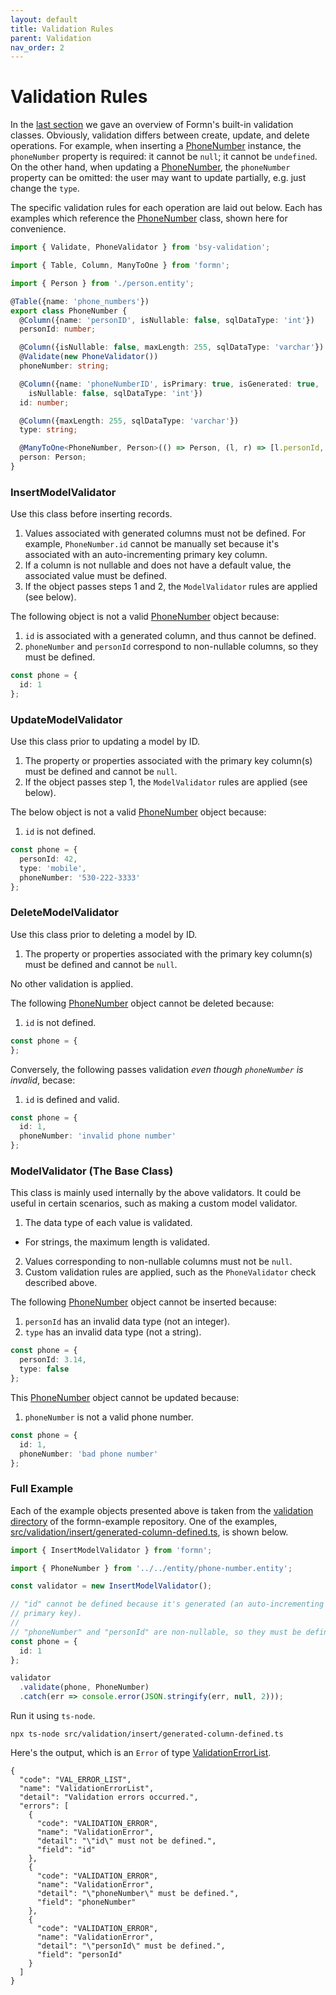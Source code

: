 ```yaml
---
layout: default
title: Validation Rules
parent: Validation
nav_order: 2
---
```


# Validation Rules

In the [last section](validation-classes.html) we gave an overview of Formn's
built-in validation classes.  Obviously, validation differs between create,
update, and delete operations.  For example, when inserting a
[PhoneNumber](https://github.com/benbotto/formn-example/blob/1.3.0/src/entity/phone-number.entity.ts)
instance, the `phoneNumber` property is required: it cannot be `null`; it
cannot be `undefined`.  On the other hand, when updating a
[PhoneNumber](https://github.com/benbotto/formn-example/blob/1.3.0/src/entity/phone-number.entity.ts),
the `phoneNumber` property can be omitted: the user may want to update
partially, e.g. just change the `type`.

The specific validation rules for each operation are laid out below.  Each has
examples which reference the
[PhoneNumber](https://github.com/benbotto/formn-example/blob/1.3.0/src/entity/phone-number.entity.ts)
class, shown here for convenience.

```typescript
import { Validate, PhoneValidator } from 'bsy-validation';

import { Table, Column, ManyToOne } from 'formn';

import { Person } from './person.entity';

@Table({name: 'phone_numbers'})
export class PhoneNumber {
  @Column({name: 'personID', isNullable: false, sqlDataType: 'int'})
  personId: number;

  @Column({isNullable: false, maxLength: 255, sqlDataType: 'varchar'})
  @Validate(new PhoneValidator())
  phoneNumber: string;

  @Column({name: 'phoneNumberID', isPrimary: true, isGenerated: true,
    isNullable: false, sqlDataType: 'int'})
  id: number;

  @Column({maxLength: 255, sqlDataType: 'varchar'})
  type: string;

  @ManyToOne<PhoneNumber, Person>(() => Person, (l, r) => [l.personId, r.id])
  person: Person;
}
```

### InsertModelValidator

Use this class before inserting records.

1. Values associated with generated columns must not be defined.  For example,
   `PhoneNumber.id` cannot be manually set because it's associated with an
   auto-incrementing primary key column.
2. If a column is not nullable and does not have a default value, the associated
   value must be defined.
3. If the object passes steps 1 and 2, the `ModelValidator` rules are applied
   (see below).

The following object is not a valid
[PhoneNumber](https://github.com/benbotto/formn-example/blob/1.3.0/src/entity/phone-number.entity.ts)
object because:

1. `id` is associated with a generated column, and thus cannot be defined.
2. `phoneNumber` and `personId` correspond to non-nullable columns, so they
   must be defined.

```typescript
const phone = {
  id: 1
};
```

### UpdateModelValidator

Use this class prior to updating a model by ID.

1. The property or properties associated with the primary key column(s) must be
   defined and cannot be `null`.
2. If the object passes step 1, the `ModelValidator` rules are applied
   (see below).

The below object is not a valid
[PhoneNumber](https://github.com/benbotto/formn-example/blob/1.3.0/src/entity/phone-number.entity.ts)
object because:

1. `id` is not defined.

```typescript
const phone = {
  personId: 42,
  type: 'mobile',
  phoneNumber: '530-222-3333'
};
```

### DeleteModelValidator

Use this class prior to deleting a model by ID.

1. The property or properties associated with the primary key column(s) must be
   defined and cannot be `null`.

No other validation is applied.

The following 
[PhoneNumber](https://github.com/benbotto/formn-example/blob/1.3.0/src/entity/phone-number.entity.ts)
object cannot be deleted because:

1. `id` is not defined.

```typescript
const phone = {
};
```

Conversely, the following passes validation *even though `phoneNumber` is invalid*, becase:

1. `id` is defined and valid.

```typescript
const phone = {
  id: 1,
  phoneNumber: 'invalid phone number'
};
```

### ModelValidator (The Base Class)

This class is mainly used internally by the above validators.  It could be
useful in certain scenarios, such as making a custom model validator.

1. The data type of each value is validated.
  - For strings, the maximum length is validated.
2. Values corresponding to non-nullable columns must not be `null`.
3. Custom validation rules are applied, such as the `PhoneValidator` check
   described above.

The following
[PhoneNumber](https://github.com/benbotto/formn-example/blob/1.3.0/src/entity/phone-number.entity.ts)
object cannot be inserted because:

1. `personId` has an invalid data type (not an integer).
2. `type` has an invalid data type (not a string).

```typescript
const phone = {
  personId: 3.14,
  type: false
};
```

This
[PhoneNumber](https://github.com/benbotto/formn-example/blob/1.3.0/src/entity/phone-number.entity.ts)
object cannot be updated because:

1. `phoneNumber` is not a valid phone number.

```typescript
const phone = {
  id: 1,
  phoneNumber: 'bad phone number'
};
```

### Full Example

Each of the example objects presented above is taken from the [validation
directory](http://github.com/benbotto/formn-example/blob/1.15.0/src/validation)
of the formn-example repository.  One of the examples,
[src/validation/insert/generated-column-defined.ts](http://github.com/benbotto/formn-example/blob/1.15.0/src/validation/insert/generated-column-defined.ts),
is shown below.

```typescript
import { InsertModelValidator } from 'formn';

import { PhoneNumber } from '../../entity/phone-number.entity';

const validator = new InsertModelValidator();

// "id" cannot be defined because it's generated (an auto-incrementing
// primary key).
//
// "phoneNumber" and "personId" are non-nullable, so they must be defined.
const phone = {
  id: 1
};

validator
  .validate(phone, PhoneNumber)
  .catch(err => console.error(JSON.stringify(err, null, 2)));
```

Run it using `ts-node`.

```
npx ts-node src/validation/insert/generated-column-defined.ts
```

Here's the output, which is an `Error` of type
[ValidationErrorList](https://github.com/benbotto/bsy-error/blob/develop/src/error/ValidationErrorList.ts).

```
{
  "code": "VAL_ERROR_LIST",
  "name": "ValidationErrorList",
  "detail": "Validation errors occurred.",
  "errors": [
    {
      "code": "VALIDATION_ERROR",
      "name": "ValidationError",
      "detail": "\"id\" must not be defined.",
      "field": "id"
    },
    {
      "code": "VALIDATION_ERROR",
      "name": "ValidationError",
      "detail": "\"phoneNumber\" must be defined.",
      "field": "phoneNumber"
    },
    {
      "code": "VALIDATION_ERROR",
      "name": "ValidationError",
      "detail": "\"personId\" must be defined.",
      "field": "personId"
    }
  ]
}
```

